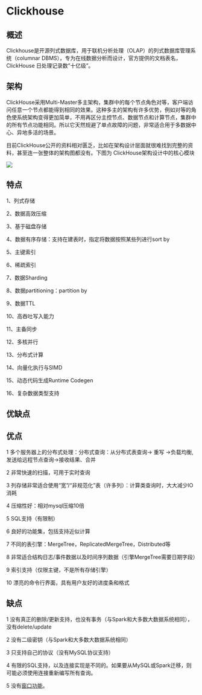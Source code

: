 <!--
 * @Author: wangzhichiao<https://github.com/wzc570738205>
 * @Date: 2021-03-29 16:02:58
 * @LastEditors: wangzhichiao<https://github.com/wzc570738205>
 * @LastEditTime: 2021-03-29 16:03:10
-->
# **Clickhouse**
## **概述**
Clickhouse是开源列式数据库，用于联机分析处理（OLAP）的列式数据库管理系统（columnar DBMS），专为在线数据分析而设计，官方提供的文档表名，ClickHouse 日处理记录数”十亿级”。
## **架构**
ClickHouse采用Multi-Master多主架构，集群中的每个节点角色对等，客户端访问任意一个节点都能得到相同的效果。这种多主的架构有许多优势，例如对等的角色使系统架构变得更加简单，不用再区分主控节点、数据节点和计算节点，集群中的所有节点功能相同。所以它天然规避了单点故障的问题，非常适合用于多数据中心、异地多活的场景。

目前ClickHouse公开的资料相对匮乏，比如在架构设计层面就很难找到完整的资料，甚至连一张整体的架构图都没有。下图为 ClickHouse架构设计中的核心模块

![](/docs/images/dashuju/Aspose.Words.390a89bc-6b49-496d-b349-93be6392fec4.010.png)
## **特点**
1、列式存储

2、数据高效压缩

3、基于磁盘存储

4、数据有序存储：支持在建表时，指定将数据按照某些列进行sort by

5、主键索引

6、稀疏索引

7、数据Sharding

8、数据partitioning：partition by

9、数据TTL

10、高吞吐写入能力

11、主备同步

12、多核并行

13、分布式计算

14、向量化执行与SIMD

15、动态代码生成Runtime Codegen

16、复杂数据类型支持
## **优缺点**
## **优点**
1 多个服务器上的分布式处理：分布式查询：从分布式表查询-> 重写 ->负载均衡,发送给远程节点查询->接收结果、合并

2 非常快速的扫描，可用于实时查询

3 列存储非常适合使用“宽”/“非规范化”表（许多列）：计算类查询时，大大减少IO消耗

4 压缩性好：相对mysql压缩10倍

5 SQL支持（有限制）

6 良好的功能集，包括支持近似计算

7 不同的表引擎：MergeTree，ReplicatedMergeTree，Distributed等

8 非常适合结构日志/事件数据以及时间序列数据（引擎MergeTree需要日期字段）

9 索引支持（仅限主键，不是所有存储引擎）

10 漂亮的命令行界面，具有用户友好的进度条和格式
## **缺点**
1 没有真正的删除/更新支持，也没有事务（与Spark和大多数大数据系统相同），没有delete/update 

2 没有二级密钥（与Spark和大多数大数据系统相同）

3 只支持自己的协议（没有MySQL协议支持）

4 有限的SQL支持，以及连接实现是不同的。如果要从MySQL或Spark迁移，则可能必须使用连接重新编写所有查询。

5 没有[窗口功能](https://en.wikipedia.org/wiki/Select_\(SQL\)#Window_function)。

